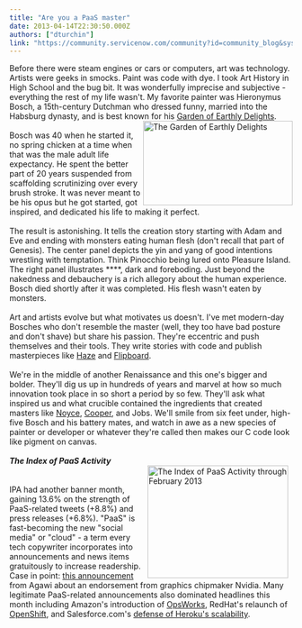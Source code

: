 ```yaml
---
title: "Are you a PaaS master"
date: 2013-04-14T22:30:50.000Z
authors: ["dturchin"]
link: "https://community.servicenow.com/community?id=community_blog&sys_id=d53e2e6ddbd0dbc01dcaf3231f9619af"
---
```

<p>Before there were steam engines or cars or computers, art was technology. Artists were geeks in smocks. Paint was code with dye. I took Art History in High School and the bug bit. It was wonderfully imprecise and subjective - everything the rest of my life wasn't. My favorite painter was Hieronymus Bosch, a 15th-century Dutchman who dressed funny, married into the Habsburg dynasty, and is best known for his <a title="k-external-small" class="jive-link-external-small" href="http://en.wikipedia.org/wiki/The_Garden_of_Earthly_Delights" rel="nofollow" target="_blank">Garden of Earthly Delights</a>.<br/><a _jive_internal="true" href="/servlet/JiveServlet/showImage/38-2487-3990/GOED-small.jpg"><img  align="right" alt="The Garden of Earthly Delights" class="jive-image" height="150" src="32305d86dbd413043eb27a9e0f9619b7.iix" width="266"/></a><br/>Bosch was 40 when he started it, no spring chicken at a time when that was the male adult life expectancy. He spent the better part of 20 years suspended from scaffolding scrutinizing over every brush stroke. It was never meant to be his opus but he got started, got inspired, and dedicated his life to making it perfect. <br/><br/>The result is astonishing. It tells the creation story starting with Adam and Eve and ending with monsters eating human flesh (don't recall that part of Genesis). The center panel depicts the yin and yang of good intentions wrestling with temptation. Think Pinocchio being lured onto Pleasure Island. The right panel illustrates ****, dark and foreboding. Just beyond the nakedness and debauchery is a rich allegory about the human experience. Bosch died shortly after it was completed. His flesh wasn't eaten by monsters.<br/><br/>Art and artists evolve but what motivates us doesn't. I've met modern-day Bosches who don't resemble the master (well, they too have bad posture and don't shave) but share his passion. They're eccentric and push themselves and their tools. They write stories with code and publish masterpieces like <a title="k-external-small" class="jive-link-external-small" href="http://gethaze.com/" rel="nofollow" target="_blank">Haze</a> and <a title="k-external-small" class="jive-link-external-small" href="http://flipboard.com/" rel="nofollow" target="_blank">Flipboard</a>.<br/><br/>We're in the middle of another Renaissance and this one's bigger and bolder. They'll dig us up in hundreds of years and marvel at how so much innovation took place in so short a period by so few. They'll ask what inspired us and what crucible contained the ingredients that created masters like <a title="k-external-small" class="jive-link-external-small" href="http://en.wikipedia.org/wiki/Robert_Noyce" rel="nofollow" target="_blank">Noyce</a>, <a title="k-external-small" class="jive-link-external-small" href="http://en.wikipedia.org/wiki/Martin_Cooper_%28inventor%29" rel="nofollow" target="_blank">Cooper</a>, and Jobs. We'll smile from six feet under, high-five Bosch and his battery mates, and watch in awe as a new species of painter or developer or whatever they're called then makes our C code look like pigment on canvas.<br/><br/><strong><i>The Index of PaaS Activity</i></strong><br/><a _jive_internal="true" href="/servlet/JiveServlet/showImage/38-2487-3991/IPA_feb13.png"><img  align="right" alt="The Index of PaaS Activity through February 2013" class="jive-image" height="200" hspace="8" src="28803c82db98dfc068c1fb651f96192c.iix" width="250"/></a><br/><br/>IPA had another banner month, gaining <span style="font-style: color:green;">13.6%</span> on the strength of PaaS-related tweets (<span style="font-style: color:green;">+8.8%</span>) and press releases (<span style="font-style: color:green;">+6.8%</span>). "PaaS" is fast-becoming the new "social media" or "cloud" - a term every tech copywriter incorporates into announcements and news items gratuitously to increase readership. Case in point: <a title="k-external-small" class="jive-link-external-small" href="http://www.cloudpro.co.uk/paas/5311/nvidia-endorsed-cloud-gaming-platform-wins-hosting-provider-support" rel="nofollow" target="_blank">this announcement</a> from Agawi about an endorsement from graphics chipmaker Nvidia. Many legitimate PaaS-related announcements also dominated headlines this month including Amazon's introduction of <a title="k-external-small" class="jive-link-external-small" href="http://docs.aws.amazon.com/opsworks/latest/userguide/welcome.html" rel="nofollow" target="_blank">OpsWorks</a>, RedHat's relaunch of <a title="k-external-small" class="jive-link-external-small" href="https://openshift.redhat.com/app/" rel="nofollow" target="_blank">OpenShift</a>, and Salesforce.com's <a title="k-external-small" class="jive-link-external-small" href="http://www.computerworlduk.com/news/cloud-computing/3426734/salesforcecom-responds-heroku-scalability-frustrations/" rel="nofollow" target="_blank">defense of Heroku's scalability</a>.</p>